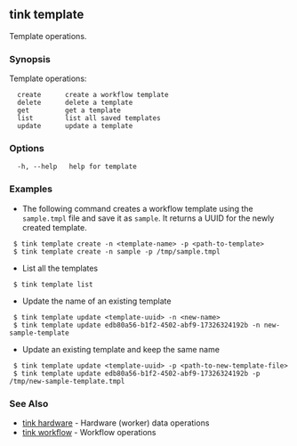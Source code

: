 ## tink template

Template operations.

### Synopsis

Template operations:

```shell
  create      create a workflow template
  delete      delete a template
  get         get a template
  list        list all saved templates
  update      update a template
```

### Options

```
  -h, --help   help for template
```

### Examples

-   The following command creates a workflow template using the `sample.tmpl` file and save it as `sample`.
    It returns a UUID for the newly created template.

```shell
 $ tink template create -n <template-name> -p <path-to-template>
 $ tink template create -n sample -p /tmp/sample.tmpl
```

-   List all the templates

```shell
 $ tink template list
```

-   Update the name of an existing template

```shell
 $ tink template update <template-uuid> -n <new-name>
 $ tink template update edb80a56-b1f2-4502-abf9-17326324192b -n new-sample-template
```

-   Update an existing template and keep the same name

```shell
 $ tink template update <template-uuid> -p <path-to-new-template-file>
 $ tink template update edb80a56-b1f2-4502-abf9-17326324192b -p /tmp/new-sample-template.tmpl
```

### See Also

-   [tink hardware](hardware.md) - Hardware (worker) data operations
-   [tink workflow](workflow.md) - Workflow operations
